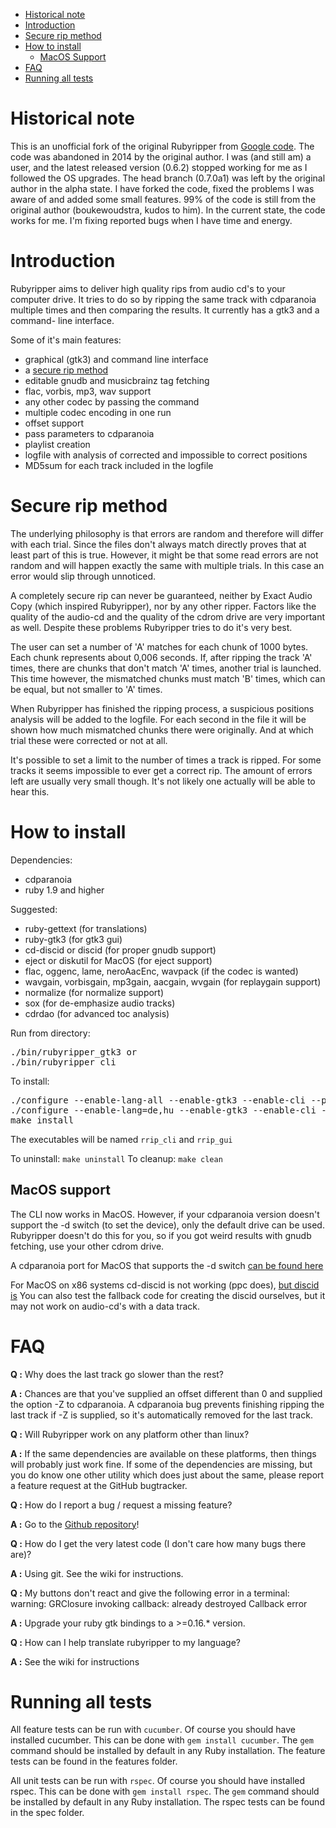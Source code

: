 * [Historical note](#Historical-note)
* [Introduction](#Introduction)
* [Secure rip method](#Secure-rip-method)
* [How to install](#How-to-install)
  * [MacOS Support](#MacOS-support)
* [FAQ](#FAQ)
* [Running all tests](#Running-all-tests)


# Historical note<a name="Historical-note"></a>

This is an unofficial fork of the original Rubyripper from [Google code](https://code.google.com/archive/p/rubyripper/).
The code was abandoned in 2014 by the original author. I was (and still am)
a user, and the latest released version (0.6.2) stopped working for me as I
followed the OS upgrades. The head branch (0.7.0a1) was left by the original
author in the alpha state. I have forked the code, fixed the problems I was
aware of and added some small features. 99% of the code is still from the
original author (boukewoudstra, kudos to him).
In the current state, the code works for me. I'm fixing reported bugs when
I have time and energy.


# Introduction<a name="Introduction"></a>

Rubyripper aims to deliver high quality rips from audio cd's to your computer
drive. It tries to do so by ripping the same track with cdparanoia multiple
times and then comparing the results. It currently has a gtk3 and a command-
line interface.

Some of it's main features:
* graphical (gtk3) and command line interface
* a [secure rip method](#Secure-rip-method)
* editable gnudb and musicbrainz tag fetching
* flac, vorbis, mp3, wav support
* any other codec by passing the command
* multiple codec encoding in one run
* offset support
* pass parameters to cdparanoia
* playlist creation
* logfile with analysis of corrected and impossible to correct positions
* MD5sum for each track included in the logfile


# Secure rip method<a name="Secure-rip-method"></a>

The underlying philosophy is that errors are random and therefore will differ
with each trial. Since the files don't always match directly proves that at
least part of this is true. However, it might be that some read errors are not
random and will happen exactly the same with multiple trials. In this case an
error would slip through unnoticed.

A completely secure rip can never be guaranteed, neither by Exact Audio Copy
(which inspired Rubyripper), nor by any other ripper. Factors like the
quality of the audio-cd and the quality of the cdrom drive are very important
as well. Despite these problems Rubyripper tries to do it's very best.

The user can set a number of 'A' matches for each chunk of 1000 bytes. Each
chunk represents about 0,006 seconds. If, after ripping the track 'A' times,
there are chunks that don't match 'A' times, another trial is launched. This
time however, the mismatched chunks must match 'B' times, which can be equal,
but not smaller to 'A' times.

When Rubyripper has finished the ripping process, a suspicious positions
analysis will be added to the logfile. For each second in the file it will
be shown how much mismatched chunks there were originally. And at which trial
these were corrected or not at all.

It's possible to set a limit to the number of times a track is ripped. For some
tracks it seems impossible to ever get a correct rip. The amount of errors left
are usually very small though. It's not likely one actually will be able to
hear this.


# How to install<a name="How-to-install"></a>

Dependencies:
* cdparanoia
* ruby 1.9 and higher

Suggested:
* ruby-gettext (for translations)
* ruby-gtk3 (for gtk3 gui)
* cd-discid or discid (for proper gnudb support)
* eject or diskutil for MacOS (for eject support)
* flac, oggenc, lame, neroAacEnc, wavpack (if the codec is wanted)
* wavgain, vorbisgain, mp3gain, aacgain, wvgain (for replaygain support)
* normalize (for normalize support)
* sox (for de-emphasize audio tracks)
* cdrdao (for advanced toc analysis)

Run from directory:
<pre>
./bin/rubyripper_gtk3 or 
./bin/rubyripper_cli
</pre>

To install:
<pre>
./configure --enable-lang-all --enable-gtk3 --enable-cli --prefix=/usr or
./configure --enable-lang=de,hu --enable-gtk3 --enable-cli --prefix=/usr
make install
</pre>

The executables will be named `rrip_cli` and `rrip_gui`

To uninstall: `make uninstall`
To cleanup: `make clean`


## MacOS support<a name="MacOS-support"></a>

The CLI now works in MacOS. However, if your cdparanoia version
doesn't support the -d switch (to set the device), only the default
drive can be used. Rubyripper doesn't do this for you, so if you got
weird results with gnudb fetching, use your other cdrom drive.

A cdparanoia port for MacOS that supports the -d switch [can be found here](http://sourceforge.net/project/showfiles.php?group_id=158413)

For MacOS on x86 systems cd-discid is not working (ppc does), [but discid is](http://discid.sourceforge.net/)
You can also test the fallback code for creating the discid ourselves,
but it may not work on audio-cd's with a data track.


# FAQ<a name="FAQ"></a>

**Q :** Why does the last track go slower than the rest?

**A :** Chances are that you've supplied an offset different than 0 and supplied the
option -Z to cdparanoia. A cdparanoia bug prevents finishing ripping the last
track if -Z is supplied, so it's automatically removed for the last track.

**Q :** Will Rubyripper work on any platform other than linux?

**A :** If the same dependencies are available on these platforms, then things will
probably just work fine. If some of the dependencies are missing, but you do
know one other utility which does just about the same, please report a
feature request at the GitHub bugtracker.

**Q :** How do I report a bug / request a missing feature?

**A :** Go to the [Github repository](https://github.com/bleskodev/rubyripper)!

**Q :** How do I get the very latest code (I don't care how many bugs there are)?

**A :** Using git. See the wiki for instructions.

**Q :** My buttons don't react and give the following error in a terminal:
warning: GRClosure invoking callback: already destroyed Callback error

**A :** Upgrade your ruby gtk bindings to a >=0.16.* version.

**Q :** How can I help translate rubyripper to my language?

**A :** See the wiki for instructions


# Running all tests<a name="Running-all-tests"></a>
All feature tests can be run with `cucumber`. Of course you should have
installed cucumber. This can be done with `gem install cucumber`. The
`gem` command should be installed by default in any Ruby installation.
The feature tests can be found in the features folder.

All unit tests can be run with `rspec`. Of course you should have
installed rspec. This can be done with `gem install rspec`. The
`gem` command should be installed by default in any Ruby installation.
The rspec tests can be found in the spec folder.
